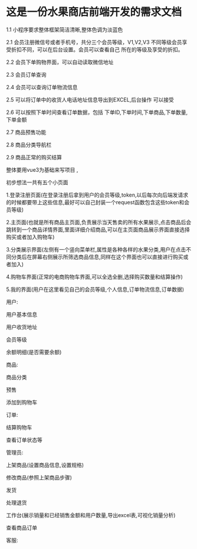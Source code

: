 # 这是一份水果商店前端开发的需求文档

1.1 小程序要求整体框架简洁清晰,整体色调为淡蓝色

2.1 会员注册微信号或者手机号，共分三个会员等级，V1,V2,V3
不同等级会员享受折扣不同，可以在后台设置。会员可以查看自己
所在的等级及享受的折扣。

2.2 会员下单购物界面，可以自动读取微信地址     

2.3 会员订单查询   

2.4 会员可以查询订单物流信息  

2.5 可以将订单中的收货人电话地址信息导出到EXCEL,后台操作
可以接受  

2.6 可以按照下单时间查看订单数据，包括
下单ID,下单时间,下单商品,下单数量,下单金额 

2.7 商品预售功能 

2.8 商品分类导航栏

2.9 商品正常的购买结算






整体要用vue3为基础来写项目 ,

初步想法一共有五个小页面

1.登录注册页面(在登录注册后拿到用户的会员等级,token,以后每次向后端发请求的时候都要带上这些信息,最好可以自己封装一个request函数包含这些token和会员等级)

2.主页面(也就是所有商品主页面,负责展示当天售卖的所有水果展示,点击商品后会跳转到一个商品详情界面,里面详细介绍商品,可以在主页面商品展示界面直接选择购买或者加入购物车)

3.分类展示界面(左侧有一个竖向菜单栏,属性是各种各样的水果分类,用户在点击不同分类后在屏幕右侧展示所筛选商品信息,同样在这个界面也可以直接进行购买或者加入)

4.购物车界面(正常的电商购物车界面,可以全选全删,选择购买数量和结算操作)

5.我的界面(用户在这里看见自己的会员等级,个人信息,订单物流信息,订单数据)



























用户:

用户基本信息

用户收货地址

会员等级

余额明细(是否需要余额)





商品:

商品分类

预售

添加到购物车





订单:

结算购物车

查看订单状态等





管理员:  

上架商品(设置商品信息,设置规格)

修改商品(参照上架商品步骤)

发货 

处理退货 

工作台(展示销量和已经销售金额和用户数量,导出excel表,可视化销量分析)

查看商品订单



客服:













